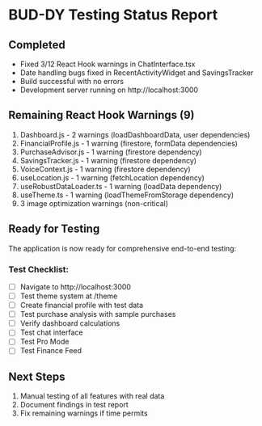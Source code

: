 
# BUD-DY Testing Status Report

## Completed
- Fixed 3/12 React Hook warnings in ChatInterface.tsx
- Date handling bugs fixed in RecentActivityWidget and SavingsTracker
- Build successful with no errors
- Development server running on http://localhost:3000

## Remaining React Hook Warnings (9)
1. Dashboard.js - 2 warnings (loadDashboardData, user dependencies)
2. FinancialProfile.js - 1 warning (firestore, formData dependencies)  
3. PurchaseAdvisor.js - 1 warning (firestore dependency)
4. SavingsTracker.js - 1 warning (firestore dependency)
5. VoiceContext.js - 1 warning (firestore dependency)
6. useLocation.js - 1 warning (fetchLocation dependency)
7. useRobustDataLoader.ts - 1 warning (loadData dependency)
8. useTheme.ts - 1 warning (loadThemeFromStorage dependency)
9. 3 image optimization warnings (non-critical)

## Ready for Testing
The application is now ready for comprehensive end-to-end testing:

### Test Checklist:
- [ ] Navigate to http://localhost:3000
- [ ] Test theme system at /theme
- [ ] Create financial profile with test data
- [ ] Test purchase analysis with sample purchases
- [ ] Verify dashboard calculations
- [ ] Test chat interface
- [ ] Test Pro Mode
- [ ] Test Finance Feed

## Next Steps
1. Manual testing of all features with real data
2. Document findings in test report
3. Fix remaining warnings if time permits

